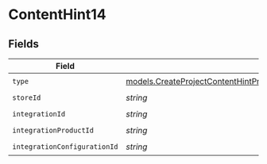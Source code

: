 # ContentHint14


## Fields

| Field                                                                                                                                                                                  | Type                                                                                                                                                                                   | Required                                                                                                                                                                               | Description                                                                                                                                                                            |
| -------------------------------------------------------------------------------------------------------------------------------------------------------------------------------------- | -------------------------------------------------------------------------------------------------------------------------------------------------------------------------------------- | -------------------------------------------------------------------------------------------------------------------------------------------------------------------------------------- | -------------------------------------------------------------------------------------------------------------------------------------------------------------------------------------- |
| `type`                                                                                                                                                                                 | [models.CreateProjectContentHintProjectsResponse200ApplicationJSONResponseBodyEnv14Type](../models/createprojectcontenthintprojectsresponse200applicationjsonresponsebodyenv14type.md) | :heavy_check_mark:                                                                                                                                                                     | N/A                                                                                                                                                                                    |
| `storeId`                                                                                                                                                                              | *string*                                                                                                                                                                               | :heavy_check_mark:                                                                                                                                                                     | N/A                                                                                                                                                                                    |
| `integrationId`                                                                                                                                                                        | *string*                                                                                                                                                                               | :heavy_check_mark:                                                                                                                                                                     | N/A                                                                                                                                                                                    |
| `integrationProductId`                                                                                                                                                                 | *string*                                                                                                                                                                               | :heavy_check_mark:                                                                                                                                                                     | N/A                                                                                                                                                                                    |
| `integrationConfigurationId`                                                                                                                                                           | *string*                                                                                                                                                                               | :heavy_check_mark:                                                                                                                                                                     | N/A                                                                                                                                                                                    |